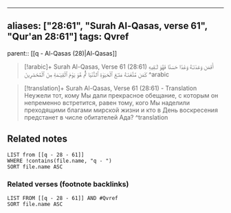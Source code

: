 
---
aliases: ["28:61", "Surah Al-Qasas, verse 61", "Qur'an 28:61"]
tags: Qvref
---

parent:: [[q - Al-Qasas (28)|Al-Qasas]]

> [!arabic]+ Surah Al-Qasas, Verse 61 (28:61)
> <span class="quran-arabic">أَفَمَن وَعَدْنَـٰهُ وَعْدًا حَسَنًا فَهُوَ لَـٰقِيهِ كَمَن مَّتَّعْنَـٰهُ مَتَـٰعَ ٱلْحَيَوٰةِ ٱلدُّنْيَا ثُمَّ هُوَ يَوْمَ ٱلْقِيَـٰمَةِ مِنَ ٱلْمُحْضَرِينَ</span>
^arabic

> [!translation]+ Surah Al-Qasas, Verse 61 (28:61) - Translation
> Неужели тот, кому Мы дали прекрасное обещание, с которым он непременно встретится, равен тому, кого Мы наделили преходящими благами мирской жизни и кто в День воскресения предстанет в числе обитателей Ада?
^translation



## Related notes
```dataview
LIST from [[q - 28 - 61]]
WHERE !contains(file.name, "q - ")
SORT file.name ASC
```

### Related verses (footnote backlinks)
```dataview
LIST FROM [[q - 28 - 61]] AND #Qvref
SORT file.name ASC
```

